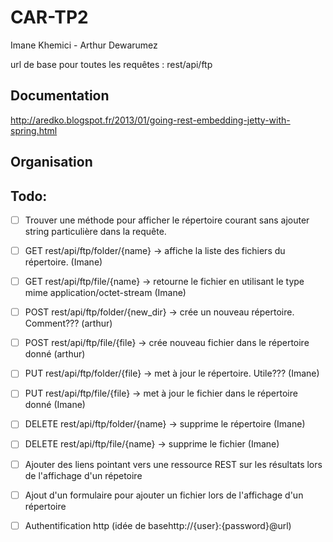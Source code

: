 CAR-TP2
=======
Imane Khemici - Arthur Dewarumez

url de base pour toutes les requêtes :
	rest/api/ftp

Documentation
-------------
http://aredko.blogspot.fr/2013/01/going-rest-embedding-jetty-with-spring.html

Organisation
------------


Todo:
-----
- [ ] Trouver une méthode pour afficher le répertoire courant sans ajouter string particulière dans la requête.
- [ ] GET rest/api/ftp/folder/{name} -> affiche la liste des fichiers du répertoire. (Imane)
- [ ] GET rest/api/ftp/file/{name} -> retourne le fichier en utilisant le type mime application/octet-stream (Imane)

- [ ] POST rest/api/ftp/folder/{new_dir} -> crée un nouveau répertoire. Comment??? (arthur)
- [ ] POST rest/api/ftp/file/{file} -> crée nouveau fichier dans le répertoire donné (arthur)

- [ ] PUT rest/api/ftp/folder/{file} -> met à jour le répertoire. Utile??? (Imane)
- [ ] PUT rest/api/ftp/file/{file} -> met à jour le fichier dans le répertoire donné (Imane)

- [ ] DELETE rest/api/ftp/folder/{name} -> supprime le répertoire (Imane)
- [ ] DELETE rest/api/ftp/file/{name} -> supprime le fichier (Imane)

- [ ] Ajouter des liens pointant vers une ressource REST sur les résultats lors de l'affichage d'un répetoire

- [ ] Ajout d'un formulaire pour ajouter un fichier lors de l'affichage d'un répertoire

- [ ] Authentification http (idée de basehttp://{user}:{password}@url)
